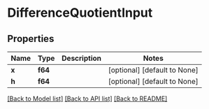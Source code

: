 # DifferenceQuotientInput

## Properties
Name | Type | Description | Notes
------------ | ------------- | ------------- | -------------
**x** | **f64** |  | [optional] [default to None]
**h** | **f64** |  | [optional] [default to None]

[[Back to Model list]](../README.md#documentation-for-models) [[Back to API list]](../README.md#documentation-for-api-endpoints) [[Back to README]](../README.md)



